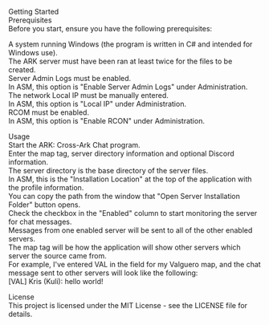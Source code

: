 Getting Started  
Prerequisites  
Before you start, ensure you have the following prerequisites:  

A system running Windows (the program is written in C# and intended for Windows use).  
The ARK server must have been ran at least twice for the files to be created.  
Server Admin Logs must be enabled.  
  In ASM, this option is "Enable Server Admin Logs" under Administration.  
The network Local IP must be manually entered.  
  In ASM, this option is "Local IP" under Administration.  
RCOM must be enabled.  
  In ASM, this option is "Enable RCON" under Administration.  
  
Usage  
Start the ARK: Cross-Ark Chat program.  
Enter the map tag, server directory information and optional Discord information.  
The server directory is the base directory of the server files.  
  In ASM, this is the "Installation Location" at the top of the application with the profile information.  
    You can copy the path from the window that "Open Server Installation Folder" button opens.  
Check the checkbox in the "Enabled" column to start monitoring the server for chat messages.  
  Messages from one enabled server will be sent to all of the other enabled servers.  
The map tag will be how the application will show other servers which server the source came from.  
  For example, I've entered VAL in the field for my Valguero map, and the chat message sent to other servers will look like the following:  
  [VAL] Kris (Kuli): hello world!  
  
License  
This project is licensed under the MIT License - see the LICENSE file for details.  
